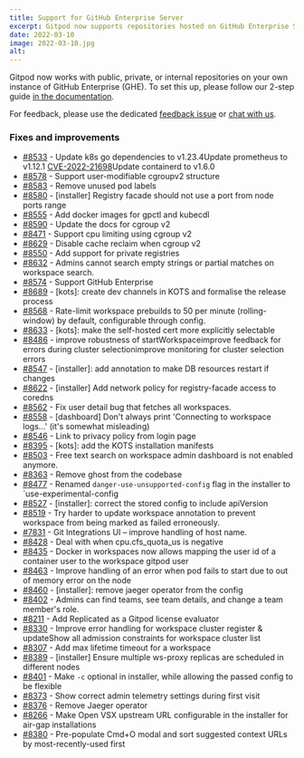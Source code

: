 ```yaml
---
title: Support for GitHub Enterprise Server
excerpt: Gitpod now supports repositories hosted on GitHub Enterprise Server.
date: 2022-03-10
image: 2022-03-10.jpg
alt:
---
```


<script>
  import Contributors from "$lib/components/changelog/contributors.svelte";
</script>

Gitpod now works with public, private, or internal repositories on your own instance of GitHub Enterprise (GHE). To set this up, please follow our 2-step guide [in the documentation](/docs/github-enterprise-integration).

For feedback, please use the dedicated [feedback issue](https://github.com/gitpod-io/gitpod/issues/8929) or [chat with us](https://www.gitpod.io/chat).

<p><Contributors usernames="AlexTugarev,andrew-farries,geropl,jankeromnes" /></p>

### Fixes and improvements

- [#8533](https://github.com/gitpod-io/gitpod/pull/8533) - Update k8s go dependencies to v1.23.4Update prometheus to v1.12.1 [CVE-2022-21698](https://cve.mitre.org/cgi-bin/cvename.cgi?name=CVE-2022-21698)Update containerd to v1.6.0 <Contributors usernames="ArthurSens,MrSimonEmms,aledbf,csweichel,geropl,iQQBot,sagor999" />
- [#8578](https://github.com/gitpod-io/gitpod/pull/8578) - Support user-modifiable cgroupv2 structure <Contributors usernames="MrSimonEmms,aledbf,csweichel" />
- [#8583](https://github.com/gitpod-io/gitpod/pull/8583) - Remove unused pod labels <Contributors usernames="MrSimonEmms,aledbf,sagor999" />
- [#8580](https://github.com/gitpod-io/gitpod/pull/8580) - [installer] Registry facade should not use a port from node ports range <Contributors usernames="MrSimonEmms,aledbf,csweichel,iQQBot,sagor999" />
- [#8555](https://github.com/gitpod-io/gitpod/pull/8555) - Add docker images for gpctl and kubecdl <Contributors usernames="csweichel,kylos101,princerachit,sagor999,utam0k" />
- [#8590](https://github.com/gitpod-io/gitpod/pull/8590) - Update the docs for cgroup v2 <Contributors usernames="csweichel,utam0k" />
- [#8471](https://github.com/gitpod-io/gitpod/pull/8471) - Support cpu limiting using cgroup v2 <Contributors usernames="Furisto,aledbf,csweichel,utam0k" />
- [#8629](https://github.com/gitpod-io/gitpod/pull/8629) - Disable cache reclaim when cgroup v2 <Contributors usernames="Furisto,utam0k" />
- [#8550](https://github.com/gitpod-io/gitpod/pull/8550) - Add support for private registries <Contributors usernames="aledbf,csweichel,geropl,jankeromnes,jmls,sagor999,utam0k" />
- [#8632](https://github.com/gitpod-io/gitpod/pull/8632) - Admins cannot search empty strings or partial matches on workspace search. <Contributors usernames="geropl,gtsiolis,laushinka" />
- [#8574](https://github.com/gitpod-io/gitpod/pull/8574) - Support GitHub Enterprise <Contributors usernames="AlexTugarev,andrew-farries,geropl,jankeromnes" />
- [#8689](https://github.com/gitpod-io/gitpod/pull/8689) - [kots]: create dev channels in KOTS and formalise the release process <Contributors usernames="MrSimonEmms,Pothulapati,corneliusludmann" />
- [#8568](https://github.com/gitpod-io/gitpod/pull/8568) - Rate-limit workspace prebuilds to 50 per minute (rolling-window) by default, configurable through config. <Contributors usernames="andrew-farries,easyCZ,geropl,jankeromnes" />
- [#8633](https://github.com/gitpod-io/gitpod/pull/8633) - [kots]: make the self-hosted cert more explicitly selectable <Contributors usernames="MrSimonEmms,Pothulapati" />
- [#8486](https://github.com/gitpod-io/gitpod/pull/8486) - improve robustness of startWorkspaceimprove feedback for errors during cluster selectionimprove monitoring for cluster selection errors <Contributors usernames="AlexTugarev,geropl" />
- [#8547](https://github.com/gitpod-io/gitpod/pull/8547) - [installer]: add annotation to make DB resources restart if changes <Contributors usernames="MrSimonEmms,geropl" />
- [#8622](https://github.com/gitpod-io/gitpod/pull/8622) - [installer] Add network policy for registry-facade access to coredns <Contributors usernames="Pothulapati,aledbf" />
- [#8562](https://github.com/gitpod-io/gitpod/pull/8562) - Fix user detail bug that fetches all workspaces. <Contributors usernames="JanKoehnlein,geropl,gtsiolis,laushinka" />
- [#8558](https://github.com/gitpod-io/gitpod/pull/8558) - [dashboard] Don't always print 'Connecting to workspace logs...' (it's somewhat misleading) <Contributors usernames="geropl,jankeromnes" />
- [#8546](https://github.com/gitpod-io/gitpod/pull/8546) - Link to privacy policy from login page <Contributors usernames="geropl,gtsiolis,jldec" />
- [#8395](https://github.com/gitpod-io/gitpod/pull/8395) - [kots]: add the KOTS installation manifests <Contributors usernames="MrSimonEmms,corneliusludmann" />
- [#8503](https://github.com/gitpod-io/gitpod/pull/8503) - Free text search on workspace admin dashboard is not enabled anymore. <Contributors usernames="geropl,gtsiolis,laushinka" />
- [#8363](https://github.com/gitpod-io/gitpod/pull/8363) - Remove ghost from the codebase <Contributors usernames="MrSimonEmms,aledbf,csweichel,geropl,kylos101,mads-hartmann,mustard-mh,princerachit" />
- [#8477](https://github.com/gitpod-io/gitpod/pull/8477) - Renamed `danger-use-unsupported-config` flag in the installer to `use-experimental-config <Contributors usernames="MrSimonEmms,Pothulapati,corneliusludmann,csweichel,mustard-mh" />
- [#8527](https://github.com/gitpod-io/gitpod/pull/8527) - [installer]: correct the stored config to include apiVersion <Contributors usernames="MrSimonEmms,corneliusludmann" />
- [#8519](https://github.com/gitpod-io/gitpod/pull/8519) - Try harder to update workspace annotation to prevent workspace from being marked as failed erroneously. <Contributors usernames="Furisto,sagor999" />
- [#7831](https://github.com/gitpod-io/gitpod/pull/7831) - Git Integrations UI – improve handling of host name. <Contributors usernames="AlexTugarev,JanKoehnlein,Shulammite-Aso,csweichel,gtsiolis,meysholdt" />
- [#8428](https://github.com/gitpod-io/gitpod/pull/8428) - Deal with when cpu.cfs_quota_us is negative <Contributors usernames="kylos101,sagor999,utam0k" />
- [#8435](https://github.com/gitpod-io/gitpod/pull/8435) - Docker in workspaces now allows mapping the user id of a container user to the workspace gitpod user <Contributors usernames="Furisto,iQQBot,kylos101,mikenikles,utam0k" />
- [#8463](https://github.com/gitpod-io/gitpod/pull/8463) - Improve handling of an error when pod fails to start due to out of memory error on the node <Contributors usernames="aledbf,sagor999" />
- [#8460](https://github.com/gitpod-io/gitpod/pull/8460) - [installer]: remove jaeger operator from the config <Contributors usernames="MrSimonEmms,corneliusludmann" />
- [#8402](https://github.com/gitpod-io/gitpod/pull/8402) - Admins can find teams, see team details, and change a team member's role. <Contributors usernames="gtsiolis,jldec,laushinka,svenefftinge" />
- [#8211](https://github.com/gitpod-io/gitpod/pull/8211) - Add Replicated as a Gitpod license evaluator <Contributors usernames="MrSimonEmms,corneliusludmann,csweichel,geropl" />
- [#8330](https://github.com/gitpod-io/gitpod/pull/8330) - Improve error handling for workspace cluster register & updateShow all admission constraints for workspace cluster list <Contributors usernames="geropl,kylos101,sagor999" />
- [#8307](https://github.com/gitpod-io/gitpod/pull/8307) - Add max lifetime timeout for a workspace <Contributors usernames="csweichel,princerachit,sagor999" />
- [#8389](https://github.com/gitpod-io/gitpod/pull/8389) - [installer] Ensure multiple ws-proxy replicas are scheduled in different nodes <Contributors usernames="aledbf,sagor999" />
- [#8401](https://github.com/gitpod-io/gitpod/pull/8401) - Make `-c` optional in installer, while allowing the passed config to be flexible <Contributors usernames="MrSimonEmms,Pothulapati,corneliusludmann" />
- [#8373](https://github.com/gitpod-io/gitpod/pull/8373) - Show correct admin telemetry settings during first visit <Contributors usernames="AlexTugarev,Pothulapati,corneliusludmann" />
- [#8376](https://github.com/gitpod-io/gitpod/pull/8376) - Remove Jaeger operator <Contributors usernames="JanKoehnlein,MrSimonEmms,corneliusludmann" />
- [#8266](https://github.com/gitpod-io/gitpod/pull/8266) - Make Open VSX upstream URL configurable in the installer for air-gap installations <Contributors usernames="MrSimonEmms,Pothulapati,akosyakov,corneliusludmann,csweichel" />
- [#8380](https://github.com/gitpod-io/gitpod/pull/8380) - Pre-populate Cmd+O modal and sort suggested context URLs by most-recently-used first <Contributors usernames="JanKoehnlein,jankeromnes" />
